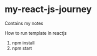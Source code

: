 # my-react-js-journey
Contains my notes


How to run template in reactjs

1. npm install
2. npm start
